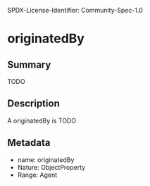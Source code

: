 SPDX-License-Identifier: Community-Spec-1.0

# originatedBy

## Summary

TODO

## Description

A originatedBy is TODO

## Metadata

- name: originatedBy
- Nature: ObjectProperty
- Range: Agent

